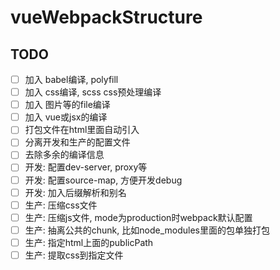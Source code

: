 # vueWebpackStructure

## TODO
- [ ] 加入 babel编译, polyfill
- [ ] 加入 css编译, scss css预处理编译
- [ ] 加入 图片等的file编译
- [ ] 加入 vue或jsx的编译
- [ ] 打包文件在html里面自动引入
- [ ] 分离开发和生产的配置文件
- [ ] 去除多余的编译信息
- [ ] 开发: 配置dev-server, proxy等
- [ ] 开发: 配置source-map, 方便开发debug
- [ ] 开发: 加入后缀解析和别名
- [ ] 生产: 压缩css文件
- [ ] 生产: 压缩js文件, mode为production时webpack默认配置
- [ ] 生产: 抽离公共的chunk, 比如node_modules里面的包单独打包
- [ ] 生产: 指定html上面的publicPath
- [ ] 生产: 提取css到指定文件